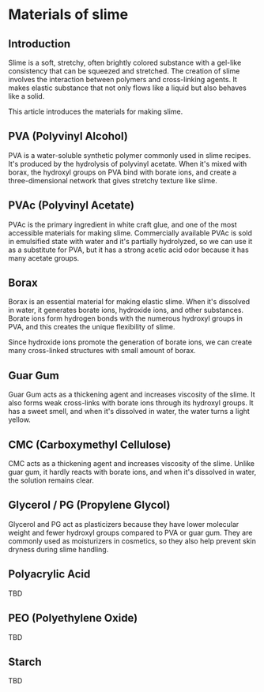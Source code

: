 # Materials of slime
## Introduction
Slime is a soft, stretchy, often brightly colored substance with a gel-like consistency that can be squeezed and stretched.
The creation of slime involves the interaction between polymers and cross-linking agents.
It makes elastic substance that not only flows like a liquid but also behaves like a solid.

This article introduces the materials for making slime.

## PVA (Polyvinyl Alcohol)
PVA is a water-soluble synthetic polymer commonly used in slime recipes.
It's produced by the hydrolysis of polyvinyl acetate.
When it's mixed with borax, the hydroxyl groups on PVA bind with borate ions, and create a three-dimensional network that gives stretchy texture like slime.

## PVAc (Polyvinyl Acetate)
PVAc is the primary ingredient in white craft glue, and one of the most accessible materials for making slime.
Commercially available PVAc is sold in emulsified state with water and it's partially hydrolyzed, so we can use it as a substitute for PVA, but it has a strong acetic acid odor because it has many acetate groups.

## Borax
Borax is an essential material for making elastic slime.
When it's dissolved in water, it generates borate ions, hydroxide ions, and other substances.
Borate ions form hydrogen bonds with the numerous hydroxyl groups in PVA, and this creates the unique flexibility of slime.

Since hydroxide ions promote the generation of borate ions, we can create many cross-linked structures with small amount of borax.

## Guar Gum
Guar Gum acts as a thickening agent and increases viscosity of the slime.
It also forms weak cross-links with borate ions through its hydroxyl groups.
It has a sweet smell, and when it's dissolved in water, the water turns a light yellow.

## CMC (Carboxymethyl Cellulose)
CMC acts as a thickening agent and increases viscosity of the slime.
Unlike guar gum, it hardly reacts with borate ions, and when it's dissolved in water, the solution remains clear.

## Glycerol / PG (Propylene Glycol)
Glycerol and PG act as plasticizers because they have lower molecular weight and fewer hydroxyl groups compared to PVA or guar gum.
They are commonly used as moisturizers in cosmetics, so they also help prevent skin dryness during slime handling.

## Polyacrylic Acid
TBD

## PEO (Polyethylene Oxide)
TBD

## Starch
TBD

